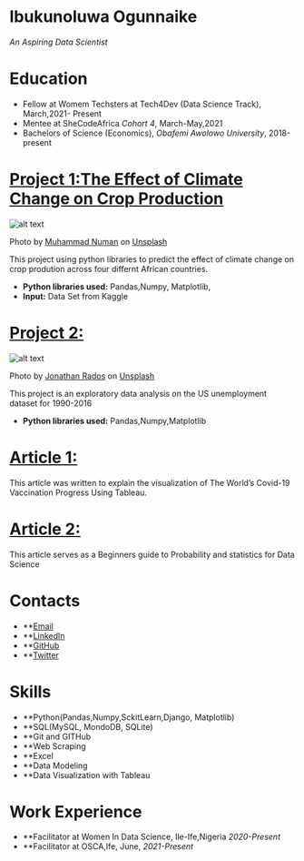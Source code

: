 # Ibukunoluwa Ogunnaike
*An Aspiring Data Scientist*

# Education
* Fellow at Womem Techsters at Tech4Dev (Data Science Track), March,2021- Present
* Mentee at SheCodeAfrica *Cohort 4*, March-May,2021
* Bachelors of Science (Economics), *Obafemi Awolowo University*, 2018-present

# [Project 1:The Effect of Climate Change on Crop Production ](https://github.com/Women-Techsters-Fellowship-2021/Climate-Change-and-Crop-Production)
![alt text](muhammad-numan-ZVgxiKJlMk0-unsplash.jpg)

Photo by <a href="https://unsplash.com/@numaninsari?utm_source=unsplash&utm_medium=referral&utm_content=creditCopyText">Muhammad Numan</a> on <a href="https://unsplash.com/s/photos/climate-change?utm_source=unsplash&utm_medium=referral&utm_content=creditCopyText">Unsplash</a>  

This project using python libraries to predict the effect of climate change on crop prodution across four differnt African countries.
* **Python libraries used:** Pandas,Numpy, Matplotlib,
* **Input:** Data Set from Kaggle


# [Project 2: ](https://github.com/Ibukun-Ogunnaike/SCAMP-EDA-on-The-US-Unemployment-Rate-Ibukunoluwa-Ogunaike-1)
![alt text](jonathan-rados-Sbxt82CsMxA-unsplash.jpg (2))

Photo by <a href="https://unsplash.com/@jonathanrados?utm_source=unsplash&utm_medium=referral&utm_content=creditCopyText">Jonathan Rados</a> on <a href="https://unsplash.com/s/photos/unemployment?utm_source=unsplash&utm_medium=referral&utm_content=creditCopyText">Unsplash</a>

This project is an exploratory data analysis on the US unemployment dataset for 1990-2016
* **Python libraries used:** Pandas,Numpy,Matplotlib


# [Article 1:](https://ibukunogunnaike.medium.com/covid-19-vaccination-how-far-have-we-gone-bb24f0d249ca)
This article was written to explain the visualization of The World’s Covid-19 Vaccination Progress Using Tableau.

# [Article 2:](https://medium.com/analytics-vidhya/beginners-guide-to-probability-and-statistics-for-data-science-b08a6ff1d9b4)
This article serves as a Beginners guide to Probability and statistics for Data Science

# Contacts
* **[Email](ibukunoguns21@gmail.com)
* **[LinkedIn](https://www.linkedin.com/in/ibukunoluwa-ogunnaike/)
* **[GitHub](https://github.com/Ibukun-Ogunnaike)
* **[Twitter](https://twitter.com/IBK_TheCodess)

# Skills
* **Python(Pandas,Numpy,SckitLearn,Django, Matplotlib)
* **SQL(MySQL, MondoDB, SQLite)
* **Git and GITHub
* **Web Scraping
* **Excel
* **Data Modeling
* **Data Visualization with Tableau

# Work Experience
* **Facilitator at Women In Data Science, Ile-Ife,Nigeria *2020-Present*
* **Facilitator at OSCA,Ife, June, *2021-Present*
